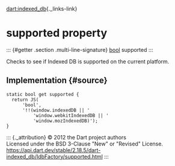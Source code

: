 [dart:indexed\_db](../../dart-indexed_db/dart-indexed_db-library){._links-link}

supported property
==================

::: {#getter .section .multi-line-signature}
[bool](../../dart-core/bool-class) supported
:::

Checks to see if Indexed DB is supported on the current platform.

Implementation {#source}
--------------

``` {.language-dart data-language="dart"}
static bool get supported {
  return JS(
      'bool',
      '!!(window.indexedDB || '
          'window.webkitIndexedDB || '
          'window.mozIndexedDB)');
}
```

::: {._attribution}
© 2012 the Dart project authors\
Licensed under the BSD 3-Clause \"New\" or \"Revised\" License.\
<https://api.dart.dev/stable/2.18.5/dart-indexed_db/IdbFactory/supported.html>
:::
